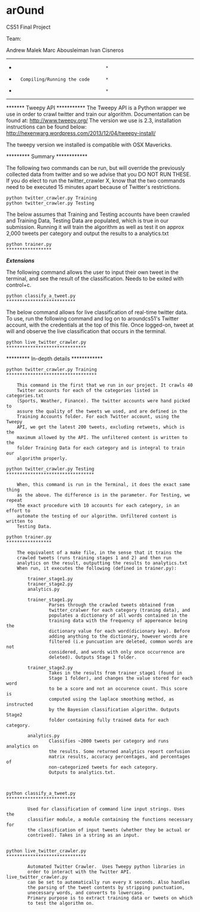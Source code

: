 arOund
======
CS51 Final Project

Team:

Andrew Malek
Marc Abousleiman
Ivan Cisneros



*****************************************
*										*
*		Compiling/Running the code 		*
*										*
*****************************************


******* Tweepy API ***********
The Tweepy API is a Python wrapper we use in order to crawl twitter and train 
our algorithm. Documentation can be found at: http://www.tweepy.org/
The version we use is 2.3, installation instructions can be found below:
http://hexenwarg.wordpress.com/2013/12/04/tweepy-install/

The tweepy version we installed is compatible with OSX Mavericks. 


********* Summary ************

The following two commands can be run, but will override the previously
collected data from twitter and so we advise that you DO NOT RUN THESE.
If you do elect to run the twitter_crawler X, know that the two commands
need to be executed 15 minutes apart because of Twitter's restrictions.

	python twitter_crawler.py Training
	python twitter_crawler.py Testing 


The below assumes that Training and Testing accounts have been crawled and
Training Data, Testing Data are populated, which is true in our submission.
Running it will train the algorithm as well as test it on approx 2,000 
tweets per category and output the results to a analytics.txt

	python trainer.py
	*****************


***Extensions***

The following command allows the user to input their own tweet in the terminal,
and see the result of the classification. Needs to be exited with control+c. 

	python classify_a_tweet.py
	**************************


The below command allows for live classification of real-time twitter data.
To use, run the following command and log on to aroundcs51's Twitter account, 
with the credentials at the top of this file. Once logged-on, tweet at will and
observe the live classification that occurs in the terminal. 

	python live_twitter_crawler.py
	******************************



********* In-depth details ************

	python twitter_crawler.py Training
	**********************************

		This command is the first that we run in our project. It crawls 40 
		Twitter accounts for each of the categories listed in categories.txt 
		(Sports, Weather, Finance). The twitter accounts were hand picked to
		assure the quality of the tweets we used, and are defined in the 
		Training Accounts folder. For each Twitter account, using the Tweepy
		API, we get the latest 200 tweets, excluding retweets, which is the 
		maximum allowed by the API. The unfiltered content is written to the
		folder Training Data for each category and is integral to train our 
		algorithm properly. 

	python twitter_crawler.py Testing
	*********************************

		When, this command is run in the Terminal, it does the exact same thing
		as the above. The difference is in the parameter. For Testing, we repeat 
		the exact procedure with 10 accounts for each category, in an effort to 
		automate the testing of our algorithm. Unfiltered content is written to 
		Testing Data. 

	python trainer.py
	*****************

		The equivalent of a make file, in the sense that it trains the
		crawled tweets (runs training stages 1 and 2) and then run 
		analytics on the result, outputting the results to analytics.txt
		When run, it executes the following (defined in trainer.py):

			trainer_stage1.py
			trainer_stage2.py
			analytics.py

			trainer_stage1.py 
					Parses through the crawled tweets obtained from 
					twitter_cralwer for each category (traning data), and 
					populates a dictionary of all words contained in the 
					training data with the frequency of appereance being the 
					dictionary value for each word(dicionary key). Before 
					adding anything to the dictionary, however words are 
					filtered (i.e puncuation are deleted, common words are not
					considered, and words with only once occurrence are 
					deleted). Outputs Stage 1 folder.

			trainer_stage2.py
					Takes in the results from trainer_stage1 (found in
					Stage 1 folder), and changes the value stored for each word
					to be a score and not an occurence count. This score is 
					computed using the laplace smoothing method, as instructed 
					by the Bayesion classification algorithm. Outputs Stage2 
					folder containing fully trained data for each category.

			analytics.py
					Classifies ~2000 tweets per category and runs analytics on
					the results. Some returned analytics report confusion 
					matrix results, accuracy percentages, and percentages of 
					non-categorized tweets for each category. 
					Outputs to analytics.txt.
	


	python classify_a_tweet.py
	**************************

			Used for classification of command line input strings. Uses the 
			classifier module, a module containing the functions necessary for
			the classification of input tweets (whether they be actual or 
			contrived). Takes in a string as an input.


	python live_twitter_crawler.py
	******************************

			Automated Twitter Crawler.  Uses Tweepy python libraries in 
			order to interact with the Twitter API. live_twitter_crawler.py 
			can be set to automatically run every X seconds. Also handles 
			the parsing of the tweet contents by stripping punctuation, 
			unecessary words, and converts to lowercase.
			Primary purpose is to extract training data or tweets on which
			to test the algorithm on.


